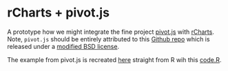 rCharts + pivot.js
===============

A prototype how we might integrate the fine project [pivot.js](http://rjackson.github.io/pivot.js/)
with [rCharts](http://rCharts.io).  Note, `pivot.js` should be entirely attributed to this [Github repo](https://github.com/rjackson/pivot.js) 
which is released under a [modified BSD license](https://github.com/rjackson/pivot.js/blob/master/LICENSE).

The example from pivot.js is recreated [here](http://timelyportfolio.github.io/rCharts_pivotjs/index_rCharts.html) straight from R
wih this [code.R](https://github.com/timelyportfolio/rCharts_pivotjs/blob/gh-pages/code.R).

